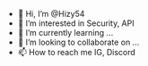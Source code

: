 - 👋 Hi, I’m @Hizy54
- 👀 I’m interested in Security, API
- 🌱 I’m currently learning ...
- 💞️ I’m looking to collaborate on ...
- 📫 How to reach me IG, Discord

<!---
Hizy54/Hizy54 is a ✨ special ✨ repository because its `README.md` (this file) appears on your GitHub profile.
You can click the Preview link to take a look at your changes.
--->
